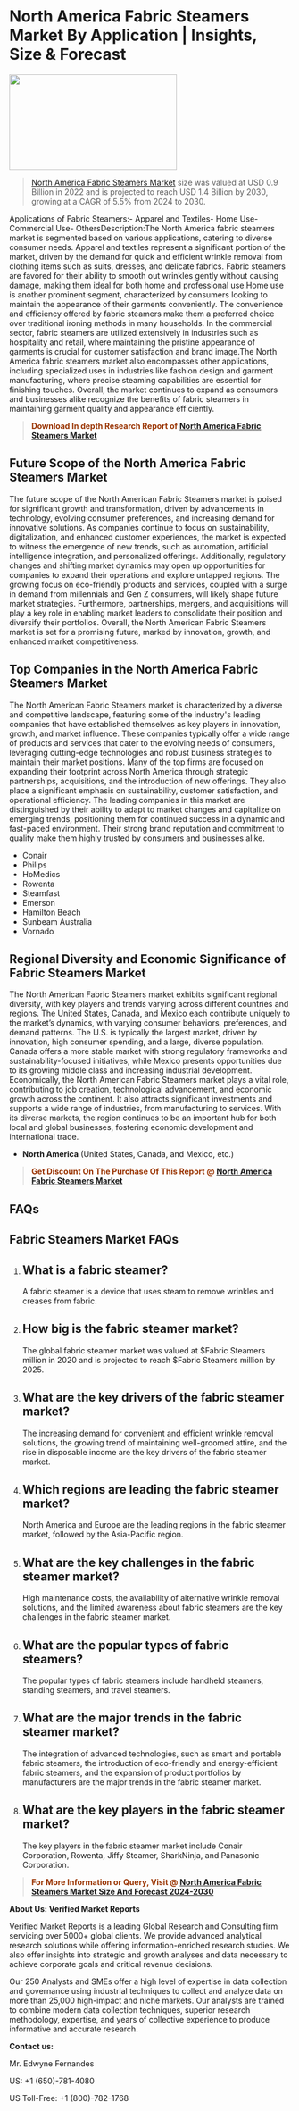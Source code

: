 <p><h1>North America Fabric Steamers Market By Application | Insights, Size & Forecast</h1><p><img class="aligncenter size-medium wp-image-105565" src="https://ffe5etoiles.com/wp-content/uploads/2025/01/MST7-300x171.png" alt="" width="300" height="171" /></p><blockquote><p><a href="https://www.verifiedmarketreports.com/download-sample/?rid=129662&utm_source=Github-NA&utm_medium=378" target="_blank">North America Fabric Steamers Market</a> size was valued at USD 0.9 Billion in 2022 and is projected to reach USD 1.4 Billion by 2030, growing at a CAGR of 5.5% from 2024 to 2030.</p></blockquote>Applications of Fabric Steamers:- Apparel and Textiles- Home Use- Commercial Use- OthersDescription:The North America fabric steamers market is segmented based on various applications, catering to diverse consumer needs. Apparel and textiles represent a significant portion of the market, driven by the demand for quick and efficient wrinkle removal from clothing items such as suits, dresses, and delicate fabrics. Fabric steamers are favored for their ability to smooth out wrinkles gently without causing damage, making them ideal for both home and professional use.Home use is another prominent segment, characterized by consumers looking to maintain the appearance of their garments conveniently. The convenience and efficiency offered by fabric steamers make them a preferred choice over traditional ironing methods in many households. In the commercial sector, fabric steamers are utilized extensively in industries such as hospitality and retail, where maintaining the pristine appearance of garments is crucial for customer satisfaction and brand image.The North America fabric steamers market also encompasses other applications, including specialized uses in industries like fashion design and garment manufacturing, where precise steaming capabilities are essential for finishing touches. Overall, the market continues to expand as consumers and businesses alike recognize the benefits of fabric steamers in maintaining garment quality and appearance efficiently.</p><blockquote><p><span style="color: #993300;"><strong>Download In depth Research Report of <a href="https://www.verifiedmarketreports.com/download-sample/?rid=129662&utm_source=Github-NA&utm_medium=378">North America Fabric Steamers Market</a></strong></span></p></blockquote><h2>Future Scope of the North America Fabric Steamers Market</h2><p>The future scope of the North American Fabric Steamers market is poised for significant growth and transformation, driven by advancements in technology, evolving consumer preferences, and increasing demand for innovative solutions. As companies continue to focus on sustainability, digitalization, and enhanced customer experiences, the market is expected to witness the emergence of new trends, such as automation, artificial intelligence integration, and personalized offerings. Additionally, regulatory changes and shifting market dynamics may open up opportunities for companies to expand their operations and explore untapped regions. The growing focus on eco-friendly products and services, coupled with a surge in demand from millennials and Gen Z consumers, will likely shape future market strategies. Furthermore, partnerships, mergers, and acquisitions will play a key role in enabling market leaders to consolidate their position and diversify their portfolios. Overall, the North American Fabric Steamers market is set for a promising future, marked by innovation, growth, and enhanced market competitiveness.</p><h2>Top Companies in the North America Fabric Steamers Market</h2><p>The North American Fabric Steamers market is characterized by a diverse and competitive landscape, featuring some of the industry's leading companies that have established themselves as key players in innovation, growth, and market influence. These companies typically offer a wide range of products and services that cater to the evolving needs of consumers, leveraging cutting-edge technologies and robust business strategies to maintain their market positions. Many of the top firms are focused on expanding their footprint across North America through strategic partnerships, acquisitions, and the introduction of new offerings. They also place a significant emphasis on sustainability, customer satisfaction, and operational efficiency. The leading companies in this market are distinguished by their ability to adapt to market changes and capitalize on emerging trends, positioning them for continued success in a dynamic and fast-paced environment. Their strong brand reputation and commitment to quality make them highly trusted by consumers and businesses alike.</p><p><ul><li>Conair </li><li> Philips </li><li> HoMedics </li><li> Rowenta </li><li> Steamfast </li><li> Emerson </li><li> Hamilton Beach </li><li> Sunbeam Australia </li><li> Vornado</li></ul></p><h2>Regional Diversity and Economic Significance of Fabric Steamers Market</h2><p>The North American Fabric Steamers market exhibits significant regional diversity, with key players and trends varying across different countries and regions. The United States, Canada, and Mexico each contribute uniquely to the market’s dynamics, with varying consumer behaviors, preferences, and demand patterns. The U.S. is typically the largest market, driven by innovation, high consumer spending, and a large, diverse population. Canada offers a more stable market with strong regulatory frameworks and sustainability-focused initiatives, while Mexico presents opportunities due to its growing middle class and increasing industrial development. Economically, the North American Fabric Steamers market plays a vital role, contributing to job creation, technological advancement, and economic growth across the continent. It also attracts significant investments and supports a wide range of industries, from manufacturing to services. With its diverse markets, the region continues to be an important hub for both local and global businesses, fostering economic development and international trade.</p><ul> <li><strong>North America</strong> (United States, Canada, and Mexico, etc.)</li></ul><blockquote><p><span style="color: #993300;"><strong>Get Discount On The Purchase Of This Report @ <a href="https://www.verifiedmarketreports.com/ask-for-discount/?rid=129662&utm_source=Github-NA&utm_medium=378">North America Fabric Steamers Market</a></strong></span></p></blockquote><h2>FAQs</h2><p><h2>Fabric Steamers Market FAQs</h1><ol> <li> <h2>What is a fabric steamer?</div><div></h2> <p>A fabric steamer is a device that uses steam to remove wrinkles and creases from fabric.</p> </li> <li> <h2>How big is the fabric steamer market?</div><div></h2> <p>The global fabric steamer market was valued at $Fabric Steamers million in 2020 and is projected to reach $Fabric Steamers million by 2025.</p> </li> <li> <h2>What are the key drivers of the fabric steamer market?</div><div></h2> <p>The increasing demand for convenient and efficient wrinkle removal solutions, the growing trend of maintaining well-groomed attire, and the rise in disposable income are the key drivers of the fabric steamer market.</p> </li> <li> <h2>Which regions are leading the fabric steamer market?</div><div></h2> <p>North America and Europe are the leading regions in the fabric steamer market, followed by the Asia-Pacific region.</p> </li> <li> <h2>What are the key challenges in the fabric steamer market?</div><div></h2> <p>High maintenance costs, the availability of alternative wrinkle removal solutions, and the limited awareness about fabric steamers are the key challenges in the fabric steamer market.</p> </li> <li> <h2>What are the popular types of fabric steamers?</div><div></h2> <p>The popular types of fabric steamers include handheld steamers, standing steamers, and travel steamers.</p> </li> <li> <h2>What are the major trends in the fabric steamer market?</div><div></h2> <p>The integration of advanced technologies, such as smart and portable fabric steamers, the introduction of eco-friendly and energy-efficient fabric steamers, and the expansion of product portfolios by manufacturers are the major trends in the fabric steamer market.</p> </li> <li> <h2>What are the key players in the fabric steamer market?</div><div></h2> <p>The key players in the fabric steamer market include Conair Corporation, Rowenta, Jiffy Steamer, SharkNinja, and Panasonic Corporation.</p> </li></ol></body></html></p><blockquote><p><span style="color: #993300;"><strong>For More Information or Query, Visit @ <a href="https://www.verifiedmarketreports.com/product/global-fabric-steamers-market-report-2019-competitive-landscape-trends-and-opportunities/">North America Fabric Steamers Market Size And Forecast 2024-2030</a></strong></span></p></blockquote><p><strong>About Us: Verified Market Reports</strong></p><p>Verified Market Reports is a leading Global Research and Consulting firm servicing over 5000+ global clients. We provide advanced analytical research solutions while offering information-enriched research studies. We also offer insights into strategic and growth analyses and data necessary to achieve corporate goals and critical revenue decisions.</p><p>Our 250 Analysts and SMEs offer a high level of expertise in data collection and governance using industrial techniques to collect and analyze data on more than 25,000 high-impact and niche markets. Our analysts are trained to combine modern data collection techniques, superior research methodology, expertise, and years of collective experience to produce informative and accurate research.</p><p><strong>Contact us:</strong></p><p>Mr. Edwyne Fernandes</p><p>US: +1 (650)-781-4080</p><p>US Toll-Free: +1 (800)-782-1768</p>
